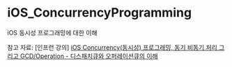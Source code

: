 # iOS_ConcurrencyProgramming
iOS 동시성 프로그래밍에 대한 이해

참고 자료: [인프런 강의] [iOS Concurrency(동시성) 프로그래밍, 동기 비동기 처리 그리고 GCD/Operation - 디스패치큐와 오퍼레이션큐의 이해](https://www.inflearn.com/course/iOS-Concurrency-GCD-Operation)

